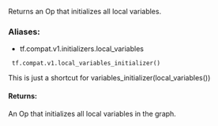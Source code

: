 Returns an Op that initializes all local variables.
### Aliases:
- tf.compat.v1.initializers.local_variables

```
 tf.compat.v1.local_variables_initializer()
```
This is just a shortcut for variables_initializer(local_variables())
#### Returns:
An Op that initializes all local variables in the graph.
